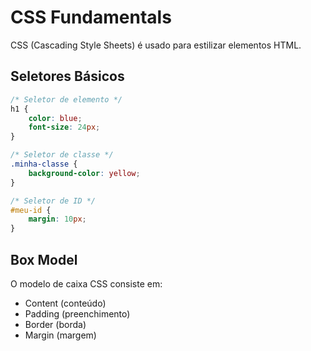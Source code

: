 
# CSS Fundamentals

CSS (Cascading Style Sheets) é usado para estilizar elementos HTML.

## Seletores Básicos

```css
/* Seletor de elemento */
h1 {
    color: blue;
    font-size: 24px;
}

/* Seletor de classe */
.minha-classe {
    background-color: yellow;
}

/* Seletor de ID */
#meu-id {
    margin: 10px;
}
```

## Box Model

O modelo de caixa CSS consiste em:
- Content (conteúdo)
- Padding (preenchimento)
- Border (borda)
- Margin (margem)
